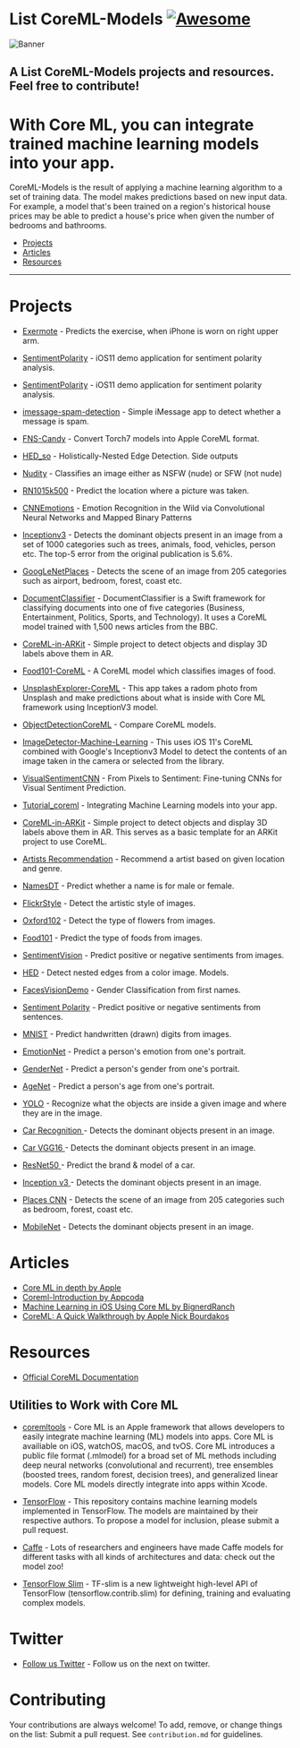 # List CoreML-Models [![Awesome](https://cdn.rawgit.com/sindresorhus/awesome/d7305f38d29fed78fa85652e3a63e154dd8e8829/media/badge.svg)](https://github.com/sindresorhus/awesome)


![Banner](https://github.com/juanmorillios/List-CoreML-Models/blob/master/banner.png)

## A List CoreML-Models projects and resources. Feel free to contribute!

#  With Core ML, you can integrate trained machine learning models into your app.

CoreML-Models is the result of applying a machine learning algorithm to a set of training data. The model makes predictions based on new input data. For example, a model that's been trained on a region's historical house prices may be able to predict a house's price when given the number of bedrooms and bathrooms.

- [Projects](#projects)
- [Articles](#articles)
- [Resources](#resources)

- - -

# Projects

* [Exermote](https://github.com/Lausbert/Exermote/tree/master/ExermoteInference) - Predicts the exercise, when iPhone is worn on right upper arm.

* [SentimentPolarity](https://github.com/cocoa-ai/SentimentCoreMLDemo) - iOS11 demo application for sentiment polarity analysis.

* [SentimentPolarity](https://github.com/cocoa-ai/SentimentCoreMLDemo) - iOS11 demo application for sentiment polarity analysis.

* [imessage-spam-detection](https://github.com/gkswamy98/imessage-spam-detection/tree/master) - Simple iMessage app to detect whether a message is spam.

* [FNS-Candy](https://github.com/prisma-ai/torch2coreml) - Convert Torch7 models into Apple CoreML format.

* [HED_so](https://github.com/s1ddok/HED-CoreML) - Holistically-Nested Edge Detection. Side outputs

* [Nudity](https://github.com/ph1ps/Nudity-CoreML) - Classifies an image either as NSFW (nude) or SFW (not nude)

* [RN1015k500](https://github.com/awslabs/MXNet2CoreML_iOS_sample_app) - Predict the location where a picture was taken.

* [CNNEmotions](https://github.com/cocoa-ai/FacesVisionDemo) - Emotion Recognition in the Wild via Convolutional Neural Networks and Mapped Binary Patterns

* [Inceptionv3](https://github.com/yulingtianxia/Core-ML-Sample/) - Detects the dominant objects present in an image from a set of 1000 categories such as trees, animals, food, vehicles, person etc. The top-5 error from the original publication is 5.6%.

* [GoogLeNetPlaces](https://github.com/chenyi1989/CoreMLDemo) - Detects the scene of an image from 205 categories such as airport, bedroom, forest, coast etc.

* [DocumentClassifier](https://github.com/toddkramer/DocumentClassifier) - DocumentClassifier is a Swift framework for classifying documents into one of five categories (Business, Entertainment, Politics, Sports, and Technology). It uses a CoreML model trained with 1,500 news articles from the BBC.

* [CoreML-in-ARKit](https://github.com/hanleyweng/CoreML-in-ARKit) - Simple project to detect objects and display 3D labels above them in AR.

* [Food101-CoreML](https://github.com/ph1ps/Food101-CoreML) - A CoreML model which classifies images of food.

* [UnsplashExplorer-CoreML](https://github.com/ahmetws/UnsplashExplorer-CoreML) - This app takes a radom photo from Unsplash and make predictions about what is inside with Core ML framework using InceptionV3 model.

* [ObjectDetectionCoreML](https://github.com/ioramashvili/ObjectDetectionCoreML) - Compare CoreML models.

* [ImageDetector-Machine-Learning](https://github.com/JeaneC/ImageDetector-Machine-Learning) - This uses iOS 11's CoreML combined with Google's Inceptionv3 Model to detect the contents of an image taken in the camera or selected from the library.

* [VisualSentimentCNN](https://github.com/imatge-upc/sentiment-2017-imavis) - From Pixels to Sentiment: Fine-tuning CNNs for Visual Sentiment Prediction.

* [Tutorial_coreml](https://github.com/emannuelOC/tutorial_coreml) - Integrating Machine Learning models into your app.

* [CoreML-in-ARKit](https://github.com/hanleyweng/CoreML-in-ARKit) - Simple project to detect objects and display 3D labels above them in AR. This serves as a basic template for an ARKit project to use CoreML.

* [Artists Recommendation](https://github.com/agnosticdev/Blog-Examples/tree/master/UsingCoreMLtoCreateASongRecommendationEngine) - Recommend a artist based on given location and genre.

* [NamesDT](https://github.com/agnosticdev/Blog-Examples/tree/master/UsingCoreMLtoCreateASongRecommendationEngine) - Predict whether a name is for male or female.

* [FlickrStyle](https://github.com/cocoa-ai/StylesVisionDemo) - Detect the artistic style of images.

* [Oxford102](https://github.com/cocoa-ai/FlowersVisionDemo) - Detect the type of flowers from images.

* [Food101](https://github.com/ph1ps/Food101-CoreML) - Predict the type of foods from images.

* [SentimentVision](https://github.com/cocoa-ai/SentimentVisionDemo) - Predict positive or negative sentiments from images.

* [HED](https://github.com/s1ddok/HED-CoreML) - Detect nested edges from a color image. Models.

* [FacesVisionDemo](https://github.com/cocoa-ai/FacesVisionDemo) - Gender Classification from first names.

* [Sentiment Polarity](https://github.com/cocoa-ai/SentimentCoreMLDemo) - Predict positive or negative sentiments from sentences.

* [MNIST](https://github.com/ph1ps/MNIST-CoreML) - Predict handwritten (drawn) digits from images.

* [EmotionNet](https://github.com/cocoa-ai/FacesVisionDemo) - Predict a person's emotion from one's portrait.

* [GenderNet](https://github.com/cocoa-ai/FacesVisionDemo) - Predict a person's gender from one's portrait.

* [AgeNet](https://github.com/cocoa-ai/FacesVisionDemo) - Predict a person's age from one's portrait.

* [YOLO](https://github.com/hollance/YOLO-CoreML-MPSNNGraph) - Recognize what the objects are inside a given image and where they are in the image. 

* [Car Recognition ](https://github.com/ytakzk/CoreML-samples) - Detects the dominant objects present in an image. 

* [Car VGG16 ](https://github.com/alaphao/CoreMLExample) - Detects the dominant objects present in an image. 

* [ResNet50 ](https://github.com/ytakzk/CoreML-samples) - Predict the brand & model of a car. 

* [Inception v3 ](https://github.com/yulingtianxia/Core-ML-Sample/) - Detects the dominant objects present in an image.

* [Places CNN](https://github.com/chenyi1989/CoreMLDemo) - Detects the scene of an image from 205 categories such as bedroom, forest, coast etc.

* [MobileNet](https://github.com/hollance/MobileNet-CoreML) - Detects the dominant objects present in an image. 


# Articles

* [Core ML in depth by Apple](https://developer.apple.com/videos/play/wwdc2017/710/)
* [Coreml-Introduction by Appcoda](https://www.appcoda.com/coreml-introduction/)
* [Machine Learning in iOS Using Core ML by BignerdRanch](https://www.bignerdranch.com/blog/machine-learning-in-ios-using-core-ml/)
* [CoreML: A Quick Walkthrough by Apple Nick Bourdakos](https://medium.com/@nickbourdakos/a-deep-dive-into-coreml-c836561d18f1)


# Resources

* [Official CoreML Documentation](https://developer.apple.com/documentation/coreml)


## Utilities to Work with Core ML

* [coremltools](https://apple.github.io/coremltools/index.html) - Core ML is an Apple framework that allows developers to easily integrate machine learning (ML) models into apps. Core ML is availiable on iOS, watchOS, macOS, and tvOS. Core ML introduces a public file format (.mlmodel) for a broad set of ML methods including deep neural networks (convolutional and recurrent), tree ensembles (boosted trees, random forest, decision trees), and generalized linear models. Core ML models directly integrate into apps within Xcode.

* [TensorFlow](https://github.com/tensorflow/models) - This repository contains machine learning models implemented in TensorFlow. The models are maintained by their respective authors. To propose a model for inclusion, please submit a pull request.

* [Caffe](https://github.com/BVLC/caffe/wiki/Model-Zoo) - Lots of researchers and engineers have made Caffe models for different tasks with all kinds of architectures and data: check out the model zoo! 

* [TensorFlow Slim](https://github.com/tensorflow/models/blob/master/slim/README.md) - TF-slim is a new lightweight high-level API of TensorFlow (tensorflow.contrib.slim) for defining, training and evaluating complex models. 

# Twitter

* [Follow us Twitter](https://twitter.com/ACoreMLModels) - Follow us on the next on twitter.

# Contributing

Your contributions are always welcome! To add, remove, or change things on the list: Submit a pull request. See `contribution.md` for guidelines.


